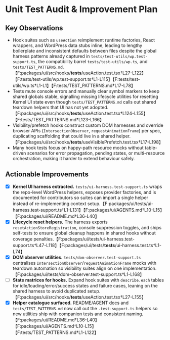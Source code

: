 # Unit Test Audit & Improvement Plan

## Key Observations

- Hook suites such as `useAction` reimplement runtime factories, React wrappers, and WordPress data stubs inline, leading to lengthy boilerplate and inconsistent defaults between files despite the global harness patterns already captured in `tests/test-utils/wp.test-support.ts`, the compatibility barrel `tests/test-utils/wp.ts`, and `tests/TEST_PATTERNS.md`.【F:packages/ui/src/hooks/**tests**/useAction.test.tsx†L27-L122】【F:tests/test-utils/wp.test-support.ts†L1-L115】【F:tests/test-utils/wp.ts†L1-L1】【F:tests/TEST_PATTERNS.md†L17-L78】
- Tests mute console errors and manually clear symbol markers to keep shared globals stable, signalling missing lifecycle utilities for resetting Kernel UI state even though `tests/TEST_PATTERNS.md` calls out shared teardown helpers that UI has not yet adopted.【F:packages/ui/src/hooks/**tests**/useAction.test.tsx†L124-L155】【F:tests/TEST_PATTERNS.md†L123-L166】
- Visibility/prefetch hooks construct custom DOM harnesses and override browser APIs (`IntersectionObserver`, `requestAnimationFrame`) per spec, duplicating scaffolding that could live in a shared helper.【F:packages/ui/src/hooks/**tests**/useVisiblePrefetch.test.tsx†L17-L198】
- Many hook tests focus on happy-path resource mocks without table-driven scenarios for error propagation, pending states, or multi-resource orchestration, making it harder to extend behaviour safely.

## Actionable Improvements

- [x] **Kernel UI harness extracted.** `tests/ui-harness.test-support.ts` wraps the repo-level WordPress helpers, exposes provider factories, and is documented for contributors so suites can import a single helper instead of re-implementing context setup.【F:packages/ui/tests/ui-harness.test-support.ts†L1-L131】【F:packages/ui/AGENTS.md†L10-L15】【F:packages/ui/README.md†L36-L40】
- [x] **Lifecycle reset helpers.** The harness exports `resetActionStoreRegistration`, console suppression toggles, and ships self-tests to ensure global cleanup happens in shared hooks without coverage penalties.【F:packages/ui/tests/ui-harness.test-support.ts†L47-L118】【F:packages/ui/tests/**tests**/ui-harness.test.ts†L1-L74】
- [x] **DOM observer utilities.** `tests/dom-observer.test-support.ts` centralises `IntersectionObserver`/`requestAnimationFrame` mocks with teardown automation so visibility suites align on one implementation.【F:packages/ui/tests/dom-observer.test-support.ts†L1-L168】
- [ ] **State matrices for hooks.** Expand hook suites with `describe.each` tables for idle/loading/error/success states and failure cases, leaning on the shared harness to avoid duplicated setup.【F:packages/ui/src/hooks/**tests**/useAction.test.tsx†L27-L155】
- [x] **Helper catalogue surfaced.** README/AGENT docs and `tests/TEST_PATTERNS.md` now call out the `.test-support.ts` helpers so new utilities ship with companion tests and consistent naming.【F:packages/ui/README.md†L36-L40】【F:packages/ui/AGENTS.md†L10-L15】【F:tests/TEST_PATTERNS.md†L1-L122】
